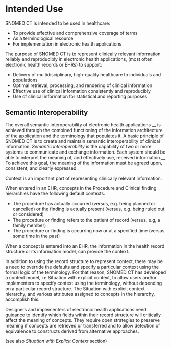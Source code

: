 # Intended Use

SNOMED CT is intended to be used in healthcare:

  * To provide effective and comprehensive coverage of terms
  * As a terminological resource
  * For implementation in electronic health applications

The purpose of SNOMED CT is to represent clinically relevant information reliably and reproducibly in electronic health applications, (most often electronic health records or EHRs) to support:

  * Delivery of multidisciplinary, high-quality healthcare to individuals and populations 
  * Optimal retrieval, processing, and rendering of clinical information
  * Effective use of clinical information consistently and reproducibly
  * Use of clinical information for statistical and reporting purposes

  

## Semantic Interoperability

The overall semantic interoperability of electronic health applications __ is achieved through the combined functioning of the information architecture of the application and the terminology that populates it. A basic principle of SNOMED CT is to create and maintain semantic interoperability of clinical information.  _Semantic interoperability_ is the capability of two or more systems to communicate and exchange information. Each system should be able to interpret the meaning of, and effectively use, received information.__ To achieve this goal, the meaning of the information must be agreed upon, consistent, and clearly expressed.

  

Context is an important part of representing clinically relevant information.

When entered in an EHR, concepts in the Procedure and Clinical finding hierarchies have the following default contexts.

  * The procedure has actually occurred (versus, e.g. being planned or cancelled) or the finding is actually present (versus, e.g. being ruled out or considered)
  * The procedure or finding refers to the patient of record (versus, e.g, a family member)
  * The procedure or finding is occurring now or at a specified time (versus some time in the past)

When a concept is entered into an EHR, the information in the health record structure or its information model, can provide the context.

In addition to using the record structure to represent context, there may be a need to override the defaults and specify a particular context using the formal logic of the terminology. For that reason, SNOMED CT has developed a context model, i.e Situation with explicit context, to allow users and/or implementers to specify context using the terminology, without depending on a particular record structure. The Situation with explicit context hierarchy, and various attributes assigned to concepts in the hierarchy, accomplish this.

Designers and implementers of electronic health applications need guidance to identify which fields within their record structure will critically affect the meaning of concepts. They require open strategies to preserve meaning if concepts are retrieved or transferred and to allow detection of equivalence to constructs derived from alternative approaches.

(see also _Situation with Explicit Context_ section)

  

  

